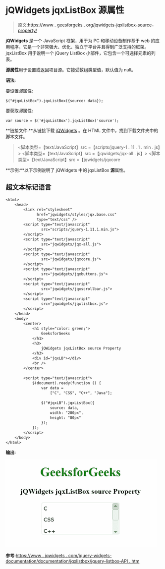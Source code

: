 # jQWidgets jqxListBox 源属性

> 原文:[https://www . geesforgeks . org/jqwidgets-jqxlistbox-source-property/](https://www.geeksforgeeks.org/jqwidgets-jqxlistbox-source-property/)

**jQWidgets** 是一个 JavaScript 框架，用于为 PC 和移动设备制作基于 web 的应用程序。它是一个非常强大、优化、独立于平台并且得到广泛支持的框架。jqxListBox 用于说明一个 jQuery ListBox 小部件，它包含一个可选择元素的列表。

**源属性**用于设置或返回项目源。它接受数组类型值，默认值为 null。

**语法:**

要设置*源*属性:

```
$("#jqxListBox").jqxListBox({source: data});
```

要获取*源*属性:

```
var source = $('#jqxListBox').jqxListBox('source'); 
```

**链接文件:**从链接下载 [jQWidgets](https://www.jqwidgets.com/download/) 。在 HTML 文件中，找到下载文件夹中的脚本文件。

> <link rel="”stylesheet”" href="”jqwidgets/styles/jqx.base.css”" type="”text/css”">
> <脚本类型=【text/JavaScript】src =【scripts/jquery-1 . 11 . 1 . min . js】></脚本>
> <脚本类型=【text/JavaScript】src =【jqwidgets/jqx-all . js】></脚本>
> <脚本类型=【text/JavaScript】src =【jqwidgets/jqxcore

**示例:**以下示例说明了 jQWidgets 中的 jqxListBox **源**属性。

## 超文本标记语言

```
<html>
    <head>
        <link rel="stylesheet" 
              href="jqwidgets/styles/jqx.base.css" 
              type="text/css" />
        <script type="text/javascript"
                src="scripts/jquery-1.11.1.min.js">
        </script>
        <script type="text/javascript" 
                src="jqwidgets/jqx-all.js">
        </script>
        <script type="text/javascript" 
                src="jqwidgets/jqxcore.js">
        </script>
        <script type="text/javascript" 
                src="jqwidgets/jqxbuttons.js">
        </script>
        <script type="text/javascript" 
                src="jqwidgets/jqxscrollbar.js">
        </script>
        <script type="text/javascript" 
                src="jqwidgets/jqxlistbox.js">
        </script>
    </head>
    <body>
        <center>
            <h1 style="color: green;">
                GeeksforGeeks
            </h1>
            <h3>
                jQWidgets jqxListBox source Property
            </h3>
            <div id="jqxLB"></div>
            <br />
        </center>

        <script type="text/javascript">
            $(document).ready(function () {
                var data = 
                    ["C", "CSS", "C++", "Java"];

                $("#jqxLB").jqxListBox({
                    source: data,
                    width: "200px",
                    height: "80px"
                });
            });
        </script>
    </body>
</html>
```

**输出:**

![](img/b95e1b534cac28c685158d3f24fb271c.png)

**参考:**[https://www . jqwidgets . com/jquery-widgets-documentation/documentation/jqxlistbox/jquery-listbox-API . htm](https://www.jqwidgets.com/jquery-widgets-documentation/documentation/jqxlistbox/jquery-listbox-api.htm)